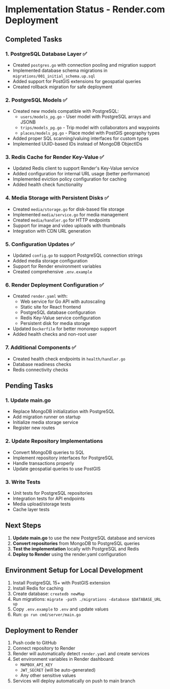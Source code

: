 # Implementation Status - Render.com Deployment

## Completed Tasks

### 1. PostgreSQL Database Layer ✅
- Created `postgres.go` with connection pooling and migration support
- Implemented database schema migrations in `migrations/001_initial_schema.up.sql`
- Added support for PostGIS extensions for geospatial queries
- Created rollback migration for safe deployment

### 2. PostgreSQL Models ✅
- Created new models compatible with PostgreSQL:
  - `users/models_pg.go` - User model with PostgreSQL arrays and JSONB
  - `trips/models_pg.go` - Trip model with collaborators and waypoints
  - `places/models_pg.go` - Place model with PostGIS geography types
- Added proper SQL scanning/valuing interfaces for custom types
- Implemented UUID-based IDs instead of MongoDB ObjectIDs

### 3. Redis Cache for Render Key-Value ✅
- Updated Redis client to support Render's Key-Value service
- Added configuration for internal URL usage (better performance)
- Implemented eviction policy configuration for caching
- Added health check functionality

### 4. Media Storage with Persistent Disks ✅
- Created `media/storage.go` for disk-based file storage
- Implemented `media/service.go` for media management
- Created `media/handler.go` for HTTP endpoints
- Support for image and video uploads with thumbnails
- Integration with CDN URL generation

### 5. Configuration Updates ✅
- Updated `config.go` to support PostgreSQL connection strings
- Added media storage configuration
- Support for Render environment variables
- Created comprehensive `.env.example`

### 6. Render Deployment Configuration ✅
- Created `render.yaml` with:
  - Web service for Go API with autoscaling
  - Static site for React frontend
  - PostgreSQL database configuration
  - Redis Key-Value service configuration
  - Persistent disk for media storage
- Updated `Dockerfile` for better monorepo support
- Added health checks and non-root user

### 7. Additional Components ✅
- Created health check endpoints in `health/handler.go`
- Database readiness checks
- Redis connectivity checks

## Pending Tasks

### 1. Update main.go
- Replace MongoDB initialization with PostgreSQL
- Add migration runner on startup
- Initialize media storage service
- Register new routes

### 2. Update Repository Implementations
- Convert MongoDB queries to SQL
- Implement repository interfaces for PostgreSQL
- Handle transactions properly
- Update geospatial queries to use PostGIS

### 3. Write Tests
- Unit tests for PostgreSQL repositories
- Integration tests for API endpoints
- Media upload/storage tests
- Cache layer tests

## Next Steps

1. **Update main.go** to use the new PostgreSQL database and services
2. **Convert repositories** from MongoDB to PostgreSQL queries
3. **Test the implementation** locally with PostgreSQL and Redis
4. **Deploy to Render** using the render.yaml configuration

## Environment Setup for Local Development

1. Install PostgreSQL 15+ with PostGIS extension
2. Install Redis for caching
3. Create database: `createdb newMap`
4. Run migrations: `migrate -path ./migrations -database $DATABASE_URL up`
5. Copy `.env.example` to `.env` and update values
6. Run: `go run cmd/server/main.go`

## Deployment to Render

1. Push code to GitHub
2. Connect repository to Render
3. Render will automatically detect `render.yaml` and create services
4. Set environment variables in Render dashboard:
   - `MAPBOX_API_KEY`
   - `JWT_SECRET` (will be auto-generated)
   - Any other sensitive values
5. Services will deploy automatically on push to main branch